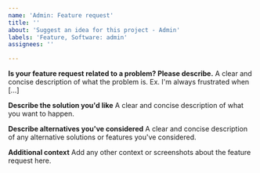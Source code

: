 ```yaml
---
name: 'Admin: Feature request'
title: ''
about: 'Suggest an idea for this project - Admin'
labels: 'Feature, Software: admin'
assignees: ''

---
```


<!--
## before reporting certifies
1. Please speak English, this is the language everybody of us can speak and write
2. Please take a moment to search that an issue doesn't already exist here https://github.com/prest/prest/issues
3. Please give all relevant information below for bug reports, incomplete details will be handled as an invalid report

## Create specific issue
Admin - Bug Report: https://github.com/prest/prest/issues/new?template=admin_bug_report.md
Admin - Feature Request: https://github.com/prest/prest/issues/new?template=admin_feature_request.md
Admin - Custom: https://github.com/prest/prest/issues/new?template=admin_custom.md
-->

**Is your feature request related to a problem? Please describe.**
A clear and concise description of what the problem is. Ex. I'm always frustrated when [...]

**Describe the solution you'd like**
A clear and concise description of what you want to happen.

**Describe alternatives you've considered**
A clear and concise description of any alternative solutions or features you've considered.

**Additional context**
Add any other context or screenshots about the feature request here.
